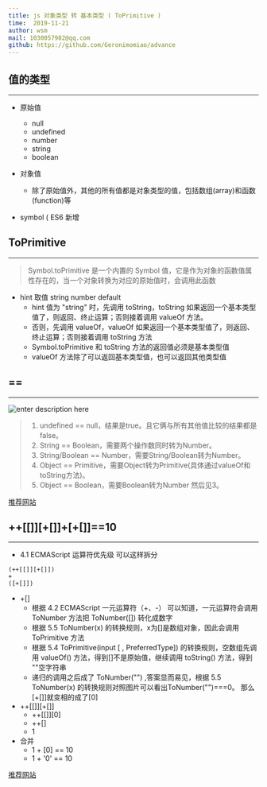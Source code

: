 ```yaml
---
title: js 对象类型 转 基本类型 ( ToPrimitive )
time:  2019-11-21
author: wsm
mail: 1030057982@qq.com
github: https://github.com/Geronimomiao/advance
---
```


## 值的类型
****
* 原始值
	* null
	* undefined
	* number
	* string
	* boolean 
	
* 对象值
	* 除了原始值外，其他的所有值都是对象类型的值，包括数组(array)和函数(function)等 

* symbol ( ES6 新增 

## ToPrimitive
****
> Symbol.toPrimitive 是一个内置的 Symbol 值，它是作为对象的函数值属性存在的，当一个对象转换为对应的原始值时，会调用此函数


* hint 取值 string number default
	* hint 值为 "string" 时，先调用 toString，toString 如果返回一个基本类型值了，则返回、终止运算；否则接着调用 valueOf 方法。
	* 否则，先调用 valueOf，valueOf 如果返回一个基本类型值了，则返回、终止运算；否则接着调用 toString 方法
	* Symbol.toPrimitive 和 toString 方法的返回值必须是基本类型值
	* valueOf 方法除了可以返回基本类型值，也可以返回其他类型值

## ==
****
![enter description here](https://img.wsmpage.cn/learning/2019-11-21/1574297477895.png)
 
> 1. undefined == null，结果是true。且它俩与所有其他值比较的结果都是false。
> 2. String == Boolean，需要两个操作数同时转为Number。
> 3. String/Boolean == Number，需要String/Boolean转为Number。
> 4. Object == Primitive，需要Object转为Primitive(具体通过valueOf和toString方法)。
> 5. Object == Boolean，需要Boolean转为Number  然后见3。

[推荐网站](https://felix-kling.de/js-loose-comparison/)

## ++[[]][+[]]+[+[]]==10
****
*  4.1 ECMAScript 运算符优先级 可以这样拆分
```
(++[[]][+[]])
+
([+[]])
```
* +[]
	* 根据 4.2 ECMAScript 一元运算符（+、-） 可以知道，一元运算符会调用 ToNumber 方法把 ToNumber([]) 转化成数字
	* 根据 5.5 ToNumber(x) 的转换规则，x为[]是数组对象，因此会调用 ToPrimitive 方法
	* 根据 5.4 ToPrimitive(input [ , PreferredType]) 的转换规则，空数组先调用 valueOf() 方法，得到[]不是原始值，继续调用 toString() 方法，得到 ""空字符串 
	* 递归的调用之后成了 ToNumber("") ,答案显而易见，根据 5.5 ToNumber(x) 的转换规则对照图片可以看出ToNumber("")===0。 那么[+[]]就变相的成了[0] 
* ++[[]][+[]]
	* ++[[]][0]
	* ++[]
	* 1
* 合并
	* 1 + [0] == 10
	* 1 + '0' == 10    


[推荐网站](https://github.com/jawil/blog/issues/5)